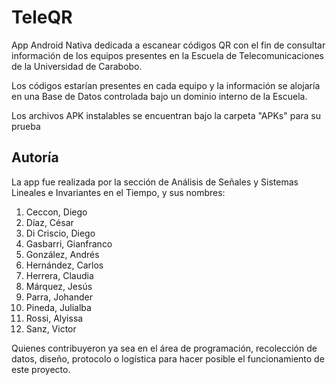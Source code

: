 # TeleQR

App Android Nativa dedicada a escanear códigos QR con el fin de consultar información de los equipos presentes en la Escuela de Telecomunicaciones de la Universidad de Carabobo.

Los códigos estarían presentes en cada equipo y la información se alojaría en una Base de Datos controlada bajo un dominio interno de la Escuela.

Los archivos APK instalables se encuentran bajo la carpeta "APKs" para su prueba

## Autoría

La app fue realizada por la sección de Análisis de Señales y Sistemas Lineales e Invariantes en el Tiempo, y sus nombres:

1. Ceccon, Diego
2. Díaz, César
3. Di Criscio, Diego
4. Gasbarri, Gianfranco
5. González, Andrés
6. Hernández, Carlos
7. Herrera, Claudia
8. Márquez, Jesús
9. Parra, Johander
10. Pineda, Julialba
11. Rossi, Alyissa
12. Sanz, Victor

Quienes contribuyeron ya sea en el área de programación, recolección de datos, diseño, protocolo o logística para hacer posible el funcionamiento de este proyecto.
